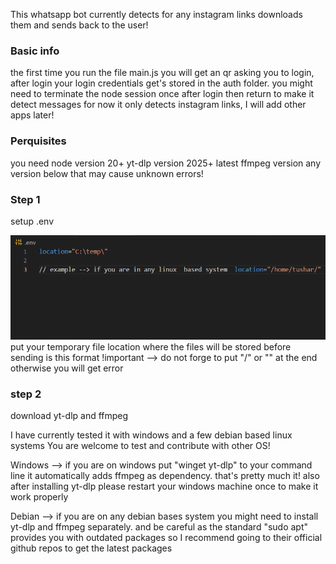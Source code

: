 This whatsapp bot currently detects for any instagram links downloads them and sends back to the user!

### Basic info
the first time you run the file main.js you will get an qr asking you to login, after login your login credentials get's stored in the auth folder. you might need to terminate the node session once after login then return to make it detect messages for now it only detects instagram links, I will add other apps later!

### Perquisites 
you need node version 20+
yt-dlp version 2025+
latest ffmpeg version
any version below that may cause unknown errors!

### Step 1
setup .env

![.env example](/images/dotenv.png)
put your temporary file location where the files will be stored before sending is this format
!important --> do not forge to put "/" or "\" at the end otherwise you will get error

### step 2
download yt-dlp and ffmpeg

I have currently tested it with windows and a few debian based linux systems
You are welcome to test and contribute with other OS!

Windows --> 
if you are on windows put "winget yt-dlp" to your command line it automatically adds ffmpeg as dependency. that's pretty much it!
also after installing yt-dlp please restart your windows machine once to make it work properly

Debian -->
if you are on any debian bases system you might need to install yt-dlp and ffmpeg separately.
and be careful as the standard "sudo apt" provides you with outdated packages so I recommend going to their official github repos to get the latest packages
